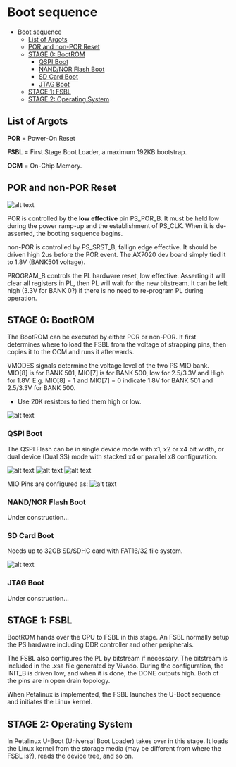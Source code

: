 # Boot sequence

- [Boot sequence](#boot-sequence)
  - [List of Argots](#list-of-argots)
  - [POR and non-POR Reset](#por-and-non-por-reset)
  - [STAGE 0: BootROM](#stage-0-bootrom)
    - [QSPI Boot](#qspi-boot)
    - [NAND/NOR Flash Boot](#nandnor-flash-boot)
    - [SD Card Boot](#sd-card-boot)
    - [JTAG Boot](#jtag-boot)
  - [STAGE 1: FSBL](#stage-1-fsbl)
  - [STAGE 2: Operating System](#stage-2-operating-system)

## List of Argots

**POR** = Power-On Reset

**FSBL** = First Stage Boot Loader, a maximum 192KB bootstrap.

**OCM** = On-Chip Memory.


## POR and non-POR Reset

![alt text](<assets/Power_and_Reset_Sequencing_Waveform.png>)

POR is controlled by the **low effective** pin PS_POR_B. It must be held low during the power ramp-up and the establishment of PS_CLK. When it is de-asserted, the booting sequence begins.
 
non-POR is controlled by PS_SRST_B, fallign edge effective. It should be driven high 2us before the POR event. The AX7020 dev board simply tied it to 1.8V (BANK501 voltage).

PROGRAM_B controls the PL hardware reset, low effective. Asserting it will clear all registers in PL, then PL will wait for the new bitstream. It can be left high (3.3V for BANK 0?) if there is no need to re-program PL during operation.

## STAGE 0: BootROM


The BootROM can be executed by either POR or non-POR. It first determines where to load the FSBL from the voltage of strapping pins, then copies it to the OCM and runs it afterwards.

VMODES signals determine the voltage level of the two PS MIO bank. MIO[8] is for BANK 501, MIO[7] is for BANK 500, low for 2.5/3.3V and High for 1.8V. E.g. MIO[8] = 1 and MIO[7] = 0 indicate 1.8V for BANK 501 and 2.5/3.3V for BANK 500.

 - Use 20K resistors to tied them high or low.

![alt text](<assets/Boot_Mode_MIO_Strapping_Pins.png>)

### QSPI Boot

The QSPI Flash can be in single device mode with x1, x2 or x4 bit width, or dual device (Dual SS) mode with stacked x4 or parallel x8 configuration.

![alt text](<assets/Quad-SPI_Single_SS_4-bit_IO.png>)
![alt text](<assets/Quad-SPI_Dual_SS_4-bit_Stacked_IO.png>)
![alt text](<assets/Quad-SPI_Dual_SS,_8-bit_Parallel_IO.png>)

MIO Pins are configured as:
![alt text](<assets/Quad-SPI_Boot_MIO_Register_Settings.png>)

### NAND/NOR Flash Boot

Under construction...

### SD Card Boot

Needs up to 32GB SD/SDHC card with FAT16/32 file system.

![alt text](assets/SD_Card_Boot_MIO_Register_Settings.png)

### JTAG Boot

Under construction...

## STAGE 1: FSBL

BootROM hands over the CPU to FSBL in this stage. An FSBL normally setup the PS hardware including DDR controller and other peripherals.

The FSBL also configures the PL by bitstream if necessary. The bitstream is included in the .xsa file generated by Vivado. During the configuration, the INIT_B is driven low, and when it is done, the DONE outputs high. Both of the pins are in open drain topology.

When Petalinux is implemented, the FSBL launches the U-Boot sequence and initiates the Linux kernel.

## STAGE 2: Operating System

In Petalinux U-Boot (Universal Boot Loader) takes over in this stage. It loads the Linux kernel from the storage media (may be different from where the FSBL is?), reads the device tree, and so on.
